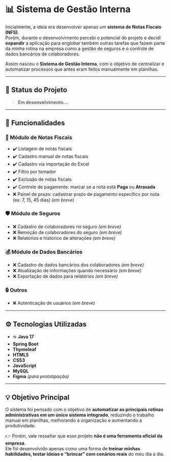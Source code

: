 # 📊 Sistema de Gestão Interna

Inicialmente, a ideia era desenvolver apenas um **sistema de Notas Fiscais (NFS)**.  
Porém, durante o desenvolvimento percebi o potencial do projeto e decidi **expandir** a aplicação para englobar também outras tarefas que fazem parte da minha rotina na empresa como a gestão de seguros e o controle de dados bancários de colaboradores.  

Assim nasceu o **Sistema de Gestão Interna**, com o objetivo de centralizar e automatizar processos que antes eram feitos manualmente em planilhas.

---

## 🚧 Status do Projeto
> **Em desenvolvimento...**

---

## 🎯 Funcionalidades

### 📄 Módulo de Notas Fiscais
- ✔️ Listagem de notas fiscais  
- ✔️ Cadastro manual de notas fiscais  
- ✔️ Cadastro via importação do Excel  
- ✔️ Filtro por tomador  
- ✔️ Exclusão de notas fiscais  
- ✔️ Controle de pagamento: marcar se a nota está **Paga** ou **Atrasada**  
- ❌ Painel de prazo: cadastrar prazo de pagamento específico por nota (ex: 7, 15, 45 dias) *(em breve)*  

### 🛡️ Módulo de Seguros
- ❌ Cadastro de colaboradores no seguro  *(em breve)*  
- ❌ Remoção de colaboradores do seguro  *(em breve)*  
- ❌ Relatórios e histórico de alterações *(em breve)*  

### 💰 Módulo de Dados Bancários
- ❌ Cadastro de dados bancários dos colaboradores  *(em breve)*  
- ❌ Atualização de informações quando necessário  *(em breve)*  
- ❌ Exportação de dados para relatórios *(em breve)*  

### 🔒 Outros
- ❌ Autenticação de usuários *(em breve)*  

---

## ⚙️ Tecnologias Utilizadas

- ☕ **Java 17**  
- **Spring Boot**  
- **Thymeleaf**  
- **HTML5**  
- **CSS3**  
- **JavaScript**  
- **MySQL**  
- **Figma** *(para prototipação)*  

---

## 💡 Objetivo Principal
O sistema foi pensado com o objetivo de **automatizar as principais rotinas administrativas em um único sistema integrado**, reduzindo o trabalho manual em planilhas, melhorando a organização e aumentando a produtividade.  

👉 Porém, vale ressaltar que esse projeto **não é uma ferramenta oficial da empresa**.  
Ele foi desenvolvido apenas como uma forma de **treinar minhas habilidades, testar ideias e “brincar” com cenários reais** do meu dia a dia.


